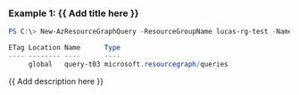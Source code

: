 ### Example 1: {{ Add title here }}
```powershell
PS C:\> New-AzResourceGraphQuery -ResourceGroupName lucas-rg-test -Name query-t03 -Location 'global' -Query 'project id, name, type, location' -Description 'test'

ETag Location Name      Type
---- -------- ----      ----
     global   query-t03 microsoft.resourcegraph/queries
```

{{ Add description here }}

